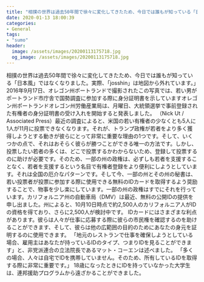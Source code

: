 ```yaml
---
title: "相撲の世界は過去50年間で徐々に変化してきたため、今日では誰もが知っている「日本風」ではなくなりました。"
date: 2020-01-13 18:00:39
categories:
- General
tags:
- "sumo"
header:
  image: /assets/images/20200113175718.jpg
  og_image: /assets/images/20200113175718.jpg
---
```


相撲の世界は過去50年間で徐々に変化してきたため、今日では誰もが知っている「日本風」ではなくなりました。実際、「josshin」は地図から外れています。」2016年9月17日、オレゴン州ポートランドで撮影されたこの写真では、若い男がポートランド市庁舎で国勢調査に参加する際に身分証明書を示していますオレゴン州ポートランドオレゴン州労働産業局は、月曜日、大統領選挙で事前登録された有権者の身分証明書の受け入れを開始すると発表しました。 （Nick Ut / Associated Press）最近の調査によると、米国の若い有権者の少なくとも5人に1人が11月に投票できなくなります。それが、トランプ政権が若者をより多く獲得しようとする動きが彼らにとって非常に重要な理由の1つです。そして、いくつかの点で、それはおそらく彼らが勝つことができる唯一の方法です。しかし、投票したい若者の多くは、どこで投票するかわからないため、登録して投票するのに助けが必要です。そのため、一部の州の政権は、必ずしも若者を支援することなく、若者を支援するという名目で有権者登録をより便利にしようとしています。それは全国の厄介なパターンです。そして今、一部の州とその州の秘書は、若い投票者が投票に参加する際に使用できる無料のIDカードを取得するよう奨励することで、物事を少し楽にしています。一部の州の政権はすでにそれを行っています。カリフォルニア州の自動車局（DMV）は最近、無料の公開IDの提供を申し出ました。州によると、10月10日時点で約2,500人のカリフォルニア人がIDの資格を得ており、さらに2,500人が検討中です。 IDカードにはさまざまな利点があります。彼らは人々が仕事に応募する際に彼らの市民権を確認するのを助けることができます、そして、彼らは他の広範囲の目的のためにあなたの身元を証明するのに使用できます。 「地元のレストランで仕事を確保しようとしている場合、雇用主はあなたが持っているIDのタイプ、つまりIDを見ることができます」と、非党派連合の立法院長であるマット・コーエンは述べました。 「多くの場合、人々は自宅でIDを携帯していません。そのため、所有しているIDを取得する際に非常に重要です。」 18歳になったときにIDを持っていなかった大学生は、連邦援助プログラムから遠ざかることができました。
